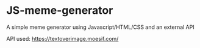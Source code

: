 # JS-meme-generator
A simple meme generator using Javascript/HTML/CSS and an external API

API used: https://textoverimage.moesif.com/
